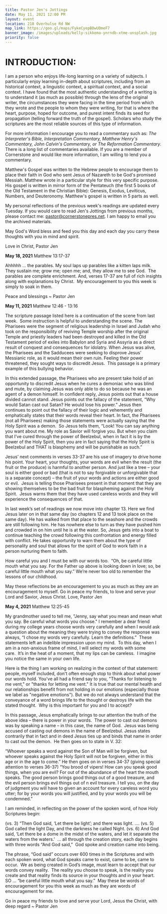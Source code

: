 ```yaml
---
title: Pastor Jen's Jottings
date: May 11, 2021 12:00 PM
layout: event
location: 218 Overhulse Rd NW
map_link: https://goo.gl/maps/FykeCyepBDwUDmeF7
banner_image: /images/uploads/kelly-sikkema-ynrndb-xtme-unsplash.jpg
priority: false
---
```

# **INTRODUCTION:**

I am a person who enjoys life-long learning on a variety of subjects.  I particularly enjoy learning in-depth about scriptures, including from an historical context, a linguistic context, a spiritual context, and a social context. I have found that the most authentic understanding of a writing is to understand it (as much as possible) through the lens of the original writer, the circumstances they were facing in the time period from which they wrote and the people to whom they were writing, for that is where the heart, purpose, hoped for outcome, and purest intent finds its seed for propagation (telling forward the truth of the gospel). Scholars who study the scriptures are the most reliable sources of this type of information. 

For more information I encourage you to read a commentary such as: *The Interpreter's Bible, Interpretation Commentary, Matthew Henry's Commentary, John Calvin's Commentary, or The Reformation Commentary*. There is a long list of commentaries available. If you are a member of Cornerstone and would like more information, I am willing to lend you a commentary.

Matthew's Gospel was written to the Hebrew people to encourage them to place their faith in God who sent Jesus of Nazareth to be God's promised Messiah.  Matthew wrote in a particular style for this very specific purpose. His gospel is written in mirror form of the Pentateuch (the first 5 books of the Old Testament in the Christian Bible): Genesis, Exodus, Leviticus, Numbers, and Deuteronomy. Matthew's gospel is written in 5 parts as well. 

My personal reflections of the previous week's readings are updated every Tuesday. If you would care to read Jen's Jottings from previous months, please contact me: pastor@cornerstonepres.net. I am happy to email you the archived materials.

May God's Word bless and feed you this day and each day you carry these thoughts with you in mind and spirit.

Love in Christ, Pastor Jen

**May 18, 2021** Matthew 13:17-37

Ahhhhh … the parables. My soul laps up parables like a kitten laps milk. They sustain me; grow me; open me; and, they allow me to see God.  The parables are complete enrichment. And, verses 17-37 are full of rich insights along with explanations by Christ.  My encouragement to you this week is simply to soak in them.

Peace and blessings ~ Pastor Jen

**May 11, 2021** Matthew 12:46 - 13:16

The scripture passage listed here is a continuation of the scene from last week.  Some instruction is helpful to understanding the scene. The Pharisees were the segment of religious leadership in Israel and Judah who took on the responsibility of reviving Temple worship after the original Temple and priestly leaders had been destroyed and killed in the Old Testament period of exiles into Babylon and Syria and Assyria as a direct result of conquest and consequences for idolatry. When Jesus was alive, the Pharisees and the Sadducees were seeking to disprove Jesus’ Messianic role, as it would mean their own ruin. Feeling their power threatened, they sought ways to discredit Jesus.  This passage is a primary example of this bullying behavior.

In this extended passage, the Pharisees who are present take hold of an opportunity to discredit Jesus when he cures a demoniac who was blind and mute, by claiming Jesus was only able to do so because he was an agent of a demon himself. In confident reply, Jesus points out that a house divided cannot stand. Jesus points out the fallacy of the statement, “Why would Satan cast out Satan? He would lose his power.” Jesus then continues to point out the fallacy of their logic and vehemently and emphatically states that their words reveal their heart. In fact, the Pharisees (not all Pharisees) making those statements were actually saying that the Holy Spirit was a demon.  So Jesus tells them, “Look! You can say anything you want about me. My role as Savior will forgive you. But when you claim that I’ve cured through the power of Beelzebul, when in fact it is by the power of the Holy Spirit, then you are in fact saying that the Holy Spirit is Beelzebul and THAT is blasphemy and will be punishable as such.”

Jesus’ next comments in verses 33-37 are his use of imagery to drive home his point. Your heart, your thoughts, your words are evil when the result (the fruit or the produce) is harmful to another person. And just like a tree – your soul is either good or bad (that is not to say forgivable or unforgivable that is a separate concept) – the fruit of your words and actions are either good or evil.  Jesus is telling those Pharisees present in that moment that they are showing themselves to be the bad fruit for blaspheming against the Holy Spirit.  Jesus warns them that they have used careless words and they will experience the consequences of that.

In last week’s set of readings we now move into chapter 13. Here we find Jesus later on in that same day (so chapters 12 and 13 took place on the same day). He has walked from that place to the seashore and the crowds are still following him. He has nowhere else to turn as they have pushed him and crowded in on him until he is at the water. So, Jesus gets into a boat to continue teaching the crowd following this confrontation and energy filled with conflict. He takes opportunity to warn them about the type of personality and soul that allows for the spirit of God to work faith in a person nurturing them to faith.

How careful you and I must be with our words too.  “Oh, be careful little mouth what you say. For the Father up above is looking down in love; so, be careful little mouth what you say.” We’re never too old to remember the lessons of our childhood.

May these reflections be an encouragement to you as much as they are an encouragement to myself. Go in peace my friends, to love and serve your Lord and Savior, Jesus Christ.  Love, Pastor Jen

**May 4, 2021**  Matthew 12:25-45

My grandmother used to tell me, "Jenny, say what you mean and mean what you say. Be careful what words you choose." I remember a dear friend during my college years choose words very carefully and when I would ask a question about the meaning they were trying to convey the response was always, “I chose my words very carefully. Learn the definitions.”  These statements left an indelible impression upon my mind.  To this day, when I am in a non-anxious frame of mind, I will select my words with some care.  It’s in the heat of a moment, that my lips can be careless.  I imagine you notice the same in your own life.

Here is the thing I am working on realizing in the context of that statement: people, myself included, don't often enough stop to think about what power our words hold. You've all had a friend say to you, "Thanks for listening to me vent," or "thanks for letting me vent." It is true that our mental health and our relationships benefit from not holding in our emotions (especially those we label as "negative emotions"). But we do not always understand that the conveyance of a word brings life to the thought or destroys life with the stated thought.  Why is this important for you and I to accept?

In this passage, Jesus emphatically brings to our attention the truth of the above idea – there is power in your words.  The power to cast out demons was by speaking a name – in this case, the name of God.  Jesus was being accused of casting out demons in the name of Beelzebul. Jesus states contrarily that in fact and in deed Jesus ties up and binds that name in order to cast out the demon.  He then goes on to state in V. 32:

“Whoever speaks a word against the Son of Man will be forgiven, but whoever speaks against the Holy Spirit will not be forgiven, either in this age or in the age to come.” He then goes on in verses 34-37 (giving special attention to verses 36-37) “You brood of vipers! How can you speak good things, when you are evil? For out of the abundance of the heart the mouth speaks. The good person brings good things out of a good treasure, and the evil person brings evil things out of n evil treasure. I tell you, on the day of judgment you will have to given an account for every careless word you utter; for by your words you will justified, and by your words you will be condemned.”

I am reminded, in reflecting on the power of the spoken word, of how Holy Scriptures begin:

(vs. 3) “Then God said, ‘Let there be light’; and there was light. …. (vs. 5) God called the light Day, and the darkness he called Night. (vs. 6) And God said, ‘Let there be a dome in the midst of the waters, and let it separate the waters from the waters.’  … all through the creation story, each day begins with three words “And God said,”  God spoke and creation came into being.

The phrase, “God said” occurs over 600 times in the Scriptures and with each spoken word, what God speaks came to exist, came to be, came to occur.  We as being created in God’s image, must learn to accept that our words convey reality.  The reality you choose to speak, is the reality you create and that reality finds its source in your thoughts and in your heart. SO … “be careful little mouth what you say.”  May these be words of encouragement for you this week as much as they are words of encouragement for me.

Go in peace my friends to love and serve your Lord, Jesus the Christ, with deep regard ~ Pastor Jen
